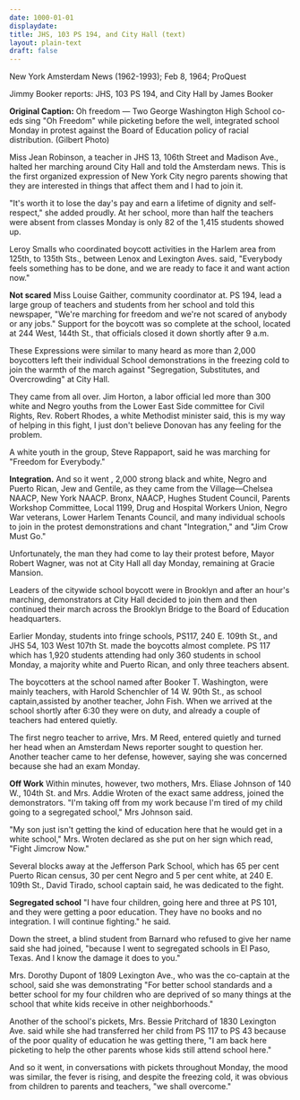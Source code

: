 ```yaml
---
date: 1000-01-01
displaydate: 
title: JHS, 103 PS 194, and City Hall (text)
layout: plain-text
draft: false
---
```

New York Amsterdam News (1962-1993); Feb 8, 1964; ProQuest

Jimmy Booker reports:
JHS, 103 PS 194, and City Hall 
by James Booker

**Original Caption:** Oh freedom — Two George Washington High School co-eds sing "Oh Freedom" while picketing before the well, integrated school Monday in protest against the Board of Education policy of racial distribution. (Gilbert Photo)


Miss Jean Robinson, a teacher in JHS 13, 106th Street and Madison Ave., halted her marching around City Hall and told the Amsterdam news. This is the first organized expression of New York City negro parents showing that they are interested in things that affect them and I had to join it. 

"It's worth it to lose the day's pay and earn a lifetime of dignity and self-respect," she added proudly. At her school, more than half the teachers were absent from classes Monday is only 82 of the 1,415 students showed up. 

Leroy Smalls who coordinated boycott activities in the Harlem area from 125th, to 135th Sts., between Lenox and Lexington Aves. said, "Everybody feels something has to be done, and we are ready to face it and want action now."

**Not scared**
Miss Louise Gaither, community coordinator at. PS 194, lead a large group of teachers and students from her school and told this newspaper, "We're marching for freedom and we're not scared of anybody or any jobs." Support for the boycott was so complete at the school, located at 244 West, 144th St., that officials closed it down shortly after 9 a.m. 

These Expressions were similar to many heard as more than 2,000 boycotters left their individual School demonstrations in the freezing cold to join the warmth of the march against "Segregation, Substitutes, and Overcrowding" at City Hall. 

They came from all over. Jim Horton, a labor official led more than 300 white and Negro youths from the Lower East Side committee for Civil Rights, Rev. Robert Rhodes, a white Methodist minister said, this is my way of helping in this fight, I just don't believe Donovan has any feeling for the problem. 

A white youth in the group, Steve Rappaport, said he was marching for "Freedom for Everybody."

**Integration.** 
And so it went , 2,000 strong black and white, Negro and Puerto Rican, Jew and Gentile, as they came from the Village—Chelsea NAACP, New York NAACP. Bronx, NAACP, Hughes Student Council, Parents Workshop Committee, Local 1199, Drug and Hospital Workers Union, Negro War veterans, Lower Harlem Tenants Council, and many individual schools to join in the protest demonstrations and chant "Integration," and "Jim Crow Must Go."

Unfortunately, the man they had come to lay their protest before, Mayor Robert Wagner, was not at City Hall all day Monday, remaining at Gracie Mansion. 

Leaders of the citywide school boycott were in Brooklyn and after an hour's marching, demonstrators at City Hall decided to join them and then continued their march across the Brooklyn Bridge to the Board of Education headquarters.

Earlier Monday, students into fringe schools, PS117, 240 E. 109th St., and JHS 54, 103 West 107th St. made the boycotts almost complete. PS 117 which has 1,920 students attending had only 360 students in school Monday, a majority white and Puerto Rican, and only three teachers absent. 

The boycotters at the school named after Booker T. Washington, were mainly teachers, with Harold Schenchler of 14 W. 90th St., as school captain,assisted by another teacher, John Fish. When we arrived at the school shortly after 6:30 they were on duty, and already a couple of teachers had entered quietly. 

The first negro teacher to arrive, Mrs. M Reed, entered quietly and turned her head when an Amsterdam News reporter sought to question her. Another teacher came to her defense, however, saying she was concerned because she had an exam Monday.

**Off Work** 
Within minutes, however, two mothers, Mrs. Eliase Johnson of 140 W., 104th St. and Mrs. Addie Wroten of the exact same address, joined the demonstrators. "I'm taking off from my work because I'm tired of my child going to a segregated school," Mrs Johnson said.

"My son just isn't getting the kind of education here that he would get in a white school," Mrs. Wroten declared as she put on her sign which read, "Fight Jimcrow Now."

Several blocks away at the Jefferson Park School, which has 65 per cent Puerto Rican census, 30 per cent Negro and 5 per cent white, at 240 E. 109th St., David Tirado, school captain said, he was dedicated to the fight.

**Segregated school** 
"I have four children, going here and three at PS 101, and they were getting a poor education. They have no books and no integration. I will continue fighting." he said.

Down the street, a blind student from Barnard who refused to give her name said she had joined, "because I went to segregated schools in El Paso, Texas. And I know the damage it does to you." 

Mrs. Dorothy Dupont of 1809 Lexington Ave., who was the co-captain at the school, said she was demonstrating "For better school standards and a better school for my four children who are deprived of so many things at the school that white kids receive in other neighborhoods."

Another of the school's pickets, Mrs. Bessie Pritchard of 1830 Lexington Ave. said while she had transferred her child from PS 117 to PS 43 because of the poor quality of education he was getting there, "I am back here picketing to help the other parents whose kids still attend school here." 

And so it went, in conversations with pickets throughout Monday, the mood was similar, the fever is rising, and despite the freezing cold, it was obvious from children to parents and teachers, "we shall overcome."
